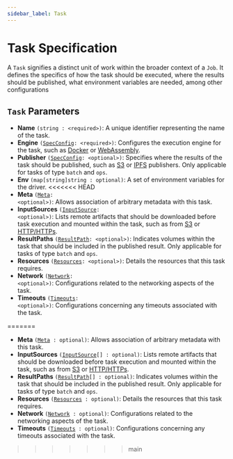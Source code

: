 ```yaml
---
sidebar_label: Task
---
```


# Task Specification

A `Task` signifies a distinct unit of work within the broader context of a `Job`. It defines the specifics of how the task should be executed, where the results should be published, what environment variables are needed, among other configurations

## `Task` Parameters
- **Name** `(string : <required>)`: A unique identifier representing the name of the task.
- **Engine** <code>(<a href="./spec-config">SpecConfig</a>: \<required>\)</code>: Configures the execution engine for the task, such as [Docker](../../other-specifications/engines/docker.md) or [WebAssembly](../../other-specifications/engines/wasm.md).
- **Publisher** <code>(<a href="./spec-config">SpecConfig</a>: \<optional>\)</code>: Specifies where the results of the task should be published, such as [S3](../../other-specifications/publishers/s3.md) or [IPFS](../../other-specifications/publishers/ipfs.md) publishers. Only applicable for tasks of type `batch` and `ops`.
- **Env** `(map[string]string : optional)`: A set of environment variables for the driver.
<<<<<<< HEAD
- **Meta** <code>(<a href="./meta">Meta</a>: \<optional>\)</code>: Allows association of arbitrary metadata with this task.
- **InputSources** <code>(<a href="./input-source">InputSource</a>: \<optional>\)</code>: Lists remote artifacts that should be downloaded before task execution and mounted within the task, such as from [S3](../../other-specifications/sources/s3.md) or [HTTP/HTTPs](../../other-specifications/sources/url.md).
- **ResultPaths** <code>(<a href="./result-path">ResultPath</a>: \<optional>\)</code>: Indicates volumes within the task that should be included in the published result. Only applicable for tasks of type `batch` and `ops`.
- **Resources** <code>(<a href="./resources">Resources</a>: \<optional>\)</code>: Details the resources that this task requires.
- **Network** <code>(<a href="./network">Network</a>: \<optional>\)</code>: Configurations related to the networking aspects of the task.
- **Timeouts** <code>(<a href="./timeouts">Timeouts</a>: \<optional>\)</code>: Configurations concerning any timeouts associated with the task.

=======
- **Meta** `(`[`Meta`](./meta.md)` : optional)`: Allows association of arbitrary metadata with this task.
- **InputSources** `(`[`InputSource`](./input-source.md)`[] : optional)`: Lists remote artifacts that should be downloaded before task execution and mounted within the task, such as from [S3](../../other-specifications/sources/s3) or [HTTP/HTTPs](../../other-specifications/sources/url).
- **ResultPaths** `(`[`ResultPath`](./result-path.md)`[] : optional)`: Indicates volumes within the task that should be included in the published result. Only applicable for tasks of type `batch` and `ops`.
- **Resources** `(`[`Resources`](./resources.md)` : optional)`: Details the resources that this task requires.
- **Network** `(`[`Network`](./network.md)` : optional)`: Configurations related to the networking aspects of the task.
- **Timeouts** `(`[`Timeouts`](./timeouts.md)` : optional)`: Configurations concerning any timeouts associated with the task.
>>>>>>> main

